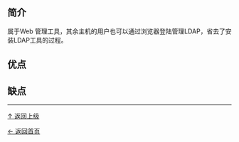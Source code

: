 ﻿
## 简介

属于Web 管理工具，其余主机的用户也可以通过浏览器登陆管理LDAP，省去了安装LDAP工具的过程。


## 优点

## 缺点


----
[↑ 返回上级](https://github.com/asin929/linux-software/blob/master/Program-Software/Program-Software.md)

[← 返回首页](https://github.com/asin929/linux-software)

